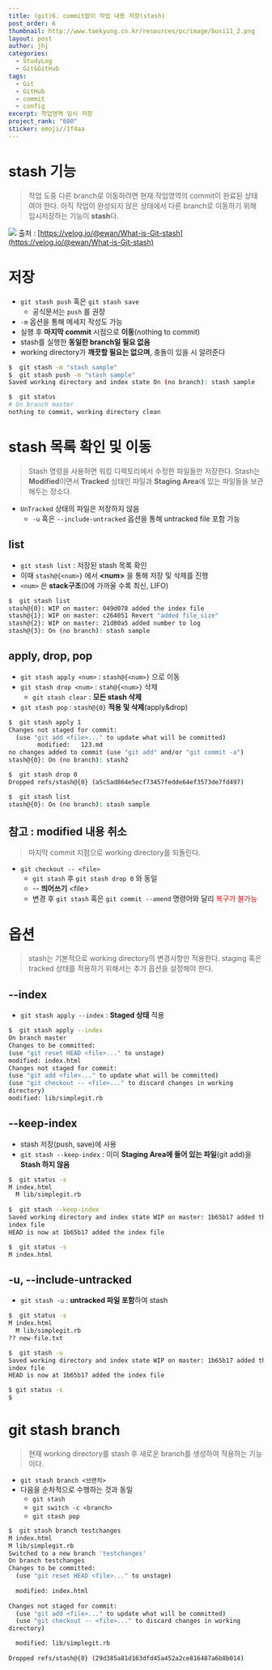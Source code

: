 ```yaml
---
title: (git)6. commit없이 작업 내용 저장(stash)
post_order: 6
thumbnail: http://www.taekyung.co.kr/resources/pc/image/busi11_2.png
layout: post
author: jhj
categories:
  - StudyLog
  - Git&GitHub
tags:
  - Git
  - GitHub
  - commit
  - config
excerpt: 작업영역 임시 저장
project_rank: "680"
sticker: emoji//1f4aa
---
```

# stash 기능
> 작업 도중 다른 branch로 이동하려면 현재 작업영역의 commit이 완료된 상태여야 한다.
> 아직 작업이 완성되지 않은 상태에서 다른 branch로 이동하기 위해 임시저장하는 기능이 **stash**다.

![](/assets/images/study_log/git&github/2025-06-13-stash/Pasted%20image%2020250613183934.png)
출처 : [https://velog.io/@ewan/What-is-Git-stash](https://velog.io/@ewan/What-is-Git-stash)

# 저장
- `git stash push` 혹은 `git stash save`
	- 공식문서는 `push` 를 권장
- `-m` 옵션을 통해 메세지 작성도 가능
- 실행 후 **마지막 commit** 시점으로 **이동**(nothing to commit)
- stash를 실행한 **동일한 branch일 필요 없음**
- working directory가 **깨끗할 필요는 없으며**, 충돌이 있을 시 알려준다

```bash
$  git stash -m "stash sample"
$  git stash push -m "stash sample"
Saved working directory and index state On (no branch): stash sample

$  git status
# On branch master
nothing to commit, working directory clean
```

# stash 목록 확인 및 이동
> Stash 명령을 사용하면 워킹 디렉토리에서 수정한 파일들만 저장한다. 
 Stash는 **Modified**이면서 **Tracked** 상태인 파일과 
**Staging Area**에 있는 파일들을 보관해두는 장소다.

- `UnTracked` 상태의 파일은 저장하지 않음
	- `-u` 혹은 `--include-untracked` 옵션을 통해 untracked file 포함 가능

## list
- `git stash list` : 저장된 stash 목록 확인
- 이때 `stash@{<num>}` 에서 **<num\>** 을 통해 저장 및 삭제를 진행
- `<num>` 은 **stack구조**(0에 가까울 수록 최신, LIFO)

```bash
$  git stash list
stash@{0}: WIP on master: 049d078 added the index file
stash@{1}: WIP on master: c264051 Revert "added file_size"
stash@{2}: WIP on master: 21d80a5 added number to log
stash@{3}: On (no branch): stash sample
```

## apply, drop, pop
- `git stash apply <num>` : `stash@{<num>}` 으로 이동
- `git stash drop <num>` : `stah@{<num>}`  삭제
	- `git stash clear` : **모든 stash 삭제**
- `git stash pop` : `stash@{0}` **적용 및 삭제**(apply&drop)

```bash
$  git stash apply 1
Changes not staged for commit:
  (use "git add <file>..." to update what will be committed)
        modified:   123.md
no changes added to commit (use "git add" and/or "git commit -a")
stash@{0}: On (no branch): stash2

$  git stash drop 0
Dropped refs/stash@{0} (a5c5ad864e5ecf73457fedde64ef3573de7fd497)

$  git stash list
stash@{0}: On (no branch): stash sample
```

## 참고 : modified 내용 취소
> 마지막 commit 지점으로 working directory를 되돌린다.

- `git checkout -- <file>`
	- `git stash` 후 `git stash drop 0` 와 동일
	- --  **띄어쓰기** <file\> 
	- 변경 후 `git stash` 혹은 `git commit --amend` 명령어와 달리 <span style="color:rgb(255, 0, 0)">복구가 불가능</span>

# 옵션
> stash는 기본적으로 working directory의 변경사항만 적용한다.
staging 혹은 tracked 상태를 적용하기 위해서는 추가 옵션을 설정해야 한다. 

## --index
- `git stash apply --index` : **Staged 상태** 적용

```bash
$  git stash apply --index
On branch master
Changes to be committed:
(use "git reset HEAD <file>..." to unstage)
modified: index.html
Changes not staged for commit:
(use "git add <file>..." to update what will be committed)
(use "git checkout -- <file>..." to discard changes in working
directory)
modified: lib/simplegit.rb
```

## --keep-index
- stash 저장(push, save)에 사용
- `git stash --keep-index` : 이미 **Staging Area에 들어 있는 파일**(git add)을 **Stash 하지 않음**

```bash
$  git status -s
M index.html
  M lib/simplegit.rb
  
$  git stash --keep-index
Saved working directory and index state WIP on master: 1b65b17 added the
index file
HEAD is now at 1b65b17 added the index file

$  git status -s
M index.html
```

## -u, --include-untracked
- `git stash -u` : **untracked 파일 포함**하여 stash

```bash
$  git status -s
M index.html
  M lib/simplegit.rb
?? new-file.txt

$  git stash -u
Saved working directory and index state WIP on master: 1b65b17 added the
index file
HEAD is now at 1b65b17 added the index file

$ git status -s
$
```

# git stash branch
> 현재 working directory를 stash 후 새로운 branch를 생성하여 적용하는 기능이다.

- `git stash branch <브랜치>`
- 다음을 순차적으로 수행하는 것과 동일
	- `git stash`
	- `git switch -c <branch>`
	- `git stash pop`

```bash
$  git stash branch testchanges
M index.html
M lib/simplegit.rb
Switched to a new branch 'testchanges'
On branch testchanges
Changes to be committed:
  (use "git reset HEAD <file>..." to unstage)
  
  modified: index.html
  
Changes not staged for commit:
  (use "git add <file>..." to update what will be committed)
  (use "git checkout -- <file>..." to discard changes in working
directory)

  modified: lib/simplegit.rb
  
Dropped refs/stash@{0} (29d385a81d163dfd45a452a2ce816487a6b8b014)
```
